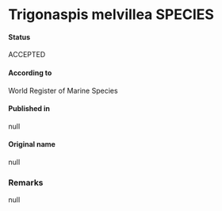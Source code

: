 Trigonaspis melvillea SPECIES
=======

#### Status
ACCEPTED

#### According to
World Register of Marine Species

#### Published in
null

#### Original name
null

### Remarks
null
